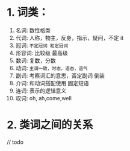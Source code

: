 # 1. 词类：

1. 名词: 数性格类
2. 代词: 人称，物主，反身，指示，疑问，不定 it
3. 冠词: ``` 不定冠词 和定冠词 ```
4. 形容词: 比较级 最高级
5. 数词: 复数，分数
6. 动词:  ``` 主谓一致，时态，语态，语气 ```
7. 副词: 考察词汇的意思，否定副词 倒装
8. 介词: 和动词搭配使用 固定短语
9. 连词:  表示的逻辑意义
10. 叹词: oh, ah,come,well




# 2. 类词之间的关系
// todo
  
